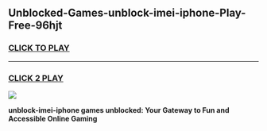 
## Unblocked-Games-unblock-imei-iphone-Play-Free-96hjt
<h3>
<a href="https://premium76.site?title=unblock-imei-iphone&ref=23A">CLICK TO PLAY</a></h3>
<hr>

<h3>
<a href="https://premium76.site?title=unblock-imei-iphone&ref=23A">CLICK 2 PLAY</a>
  
</h3>

<a href="https://premium76.site?title=unblock-imei-iphone&ref=23A"><img src="https://clearcache.store/games.png"></a>


**unblock-imei-iphone games unblocked: Your Gateway to Fun and Accessible Online Gaming**
